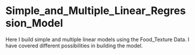 # Simple_and_Multiple_Linear_Regression_Model
Here I build simple and multiple linear models using the Food_Texture Data. I have covered different possibilities in building the model.

